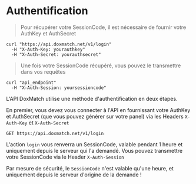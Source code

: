 # Authentification

> Pour récupérer votre SessionCode, il est nécessaire de fournir votre AuthKey et AuthSecret

```shell
curl "https://api.doxmatch.net/v1/login"
  -H "X-Auth-Key: yourauthkey"
  -H "X-Auth-Secret: yourauthsecret"
```

> Une fois votre SessionCode récupéré, vous pouvez le transmettre dans vos requêtes

```shell
curl "api_endpoint"
  -H "X-Auth-Session: yoursessioncode"
```

L'API DoxMatch utilise une méthode d'authentification en deux étapes.

En premier, vous devez vous connecter à l'API en fournissant votre AuthKey et AuthSecret (que vous pouvez générer sur votre panel) via les Headers `X-Auth-Key` et `X-Auth-Secret`

`GET https://api.doxmatch.net/v1/login`

L'action `login` vous renverra un SessionCode, valable pendant 1 heure et uniquement depuis le serveur qui l'a demandé. Vous pouvez transmettre votre SessionCode via le Header `X-Auth-Session` 

<aside class="notice">
Par mesure de sécurité, le <code>SessionCode</code> n'est valable qu'une heure, et uniquement depuis le serveur d'origine de la demande !
</aside>